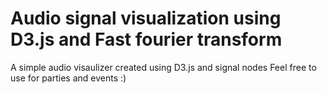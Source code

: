 # Audio signal visualization using D3.js and Fast fourier transform
A simple audio visaulizer created using D3.js and signal nodes
Feel free to use for parties and events :)
